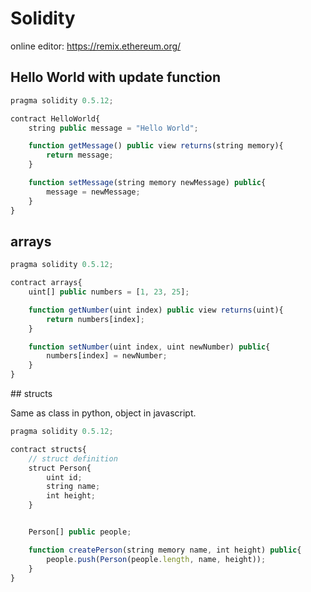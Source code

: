 # Solidity

online editor: https://remix.ethereum.org/

## Hello World with update function

```javascript
pragma solidity 0.5.12;

contract HelloWorld{
    string public message = "Hello World";

    function getMessage() public view returns(string memory){
        return message;
    }

    function setMessage(string memory newMessage) public{
        message = newMessage;
    }
}
```

## arrays

```javascript
pragma solidity 0.5.12;

contract arrays{
    uint[] public numbers = [1, 23, 25];

    function getNumber(uint index) public view returns(uint){
        return numbers[index];
    }

    function setNumber(uint index, uint newNumber) public{
        numbers[index] = newNumber;
    }
}
```

## structs

Same as class in python, object in javascript.

```javascript
pragma solidity 0.5.12;

contract structs{
    // struct definition
    struct Person{
        uint id;
        string name;
        int height;
    }


    Person[] public people;

    function createPerson(string memory name, int height) public{
        people.push(Person(people.length, name, height));
    }
}
```
